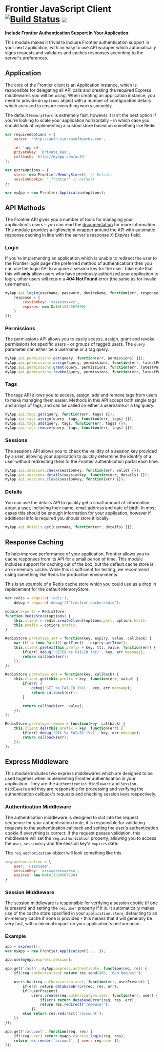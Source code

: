 # Frontier JavaScript Client [![Build Status](https://travis-ci.org/SierraSoftworks/FrontierJS.png?branch=master)](https://travis-ci.org/SierraSoftworks/FrontierJS) [![](https://badge.fury.io/js/frontier-client.png)](https://npmjs.org/package/frontier-client)
**Include Frontier Authentication Support In Your Application**

This module makes it trivial to include Frontier authentication support in your next application, with an easy to use API wrapper which automatically signs requests and validates and caches responses according to the server's preferences.

## Application
The core of the Frontier client is an Application instance, which is responsible for delegating all API calls and creating the required Express middlewares you will be using. When creating an application instance, you need to provide an `options` object with a number of configuration details which are used to ensure everything works smoothly.

The default `MemoryStore` is extremely fast, however it isn't the best option if you're looking to scale your application horizontally - in which case you should look at implementing a custom store based on something like Redis.

```javascript
var requiredOptions = {
	server: 'http://auth.sierrasoftworks.com',

	id: 'app_id',
	privatekey: 'private_key',
	callback: 'http://myapp.com/auth'
};

var extraOptions = {
	store: new Frontier.MemoryStore(), // Default
	sessionCookie: '_frontier' // Default
};

var myApp = new Frontier.Application(options);
```

## API Methods
The Frontier API gives you a number of tools for managing your application's users - you can read the [documentation](http://auth.sierrasoftworks.com/api) for more information. This module provides a lightweight wrapper around the API with automatic response caching in line with the server's response *X-Expires* field.

### Login
If you're implementing an application which is unable to redirect the user to the Frontier login page (the preferred method of authentication) then you can use the login API to acquire a session key for the user. Take note that this will **only** allow users who have previously authorized your application to login, other users will return a **404 Not Found** error (the same as for invalid usernames).

```javascript
myApp.api.login(username, password, deviceName, function(err, response) {
	response = {
		sessionkey: 'xxxxxxxxxxx',
		expires: new Date(1234567890)
	}
});
```

### Permissions
The permissions API allows you to easily access, assign, grant and revoke permissions for specific users - or groups of tagged users. The `query` parameter can either be a username or a tag query.

```javascript
myApp.api.permissions.get(query, function(err, permissions) {});
myApp.api.permissions.assign(query, permissions, function(err, latestPermissions) {});
myApp.api.permissions.grant(query, permissions, function(err, latestPermissions) {});
myApp.api.permissions.revoke(query, permissions, function(err, latestPermissions) {});
```

### Tags
The tags API allows you to access, assign, add and remove tags from users to make managing them easier. Methods in this API accept both single tags and arrays of tags, and can be called on either a username or a tag query.

```javascript
myApp.api.tags.get(query, function(err, tags) {});
myApp.api.tags.assign(query, tags, function(err, tags) {});
myApp.api.tags.add(query, tags, function(err, tags) {});
myApp.api.tags.remove(query, tags, function(err, tags) {});
```

### Sessions
The sessions API allows you to check the validity of a session key provided by a user, allowing your application to quickly determine the identify of a user without redirecting them to the Frontier authentication portal each time.

```javascript
myApp.api.sessions.check(sessionkey, function(err, valid) {});
myApp.api.sessions.details(sessionkey, function(err, details) {});
myApp.api.sessions.close(sessionkey, function(err) {});
```

### Details
You can use the details API to quickly get a small amount of information about a user, including their name, email address and date of birth. In most cases this should be enough information for your application, however if additional info is required you should store it locally.

```javascript
myApp.api.details.get(username, function(err, details) {});
```

## Response Caching
To help improve performance of your application, Frontier allows you to cache responses from its API for a small period of time. This module includes support for caching out of the box, but the default cache store is an in-memory cache. While this is sufficient for testing, we recommend using something like Redis for production environments.

This is an example of a Redis cache store which you could use as a drop in replacement for the default MemoryStore.

```javascript
var redis = require('redis'),
	debug = require('debug')('frontier:cache:redis');

module.exports = RedisStore;
function RedisStore(options) {
	this.client = redis.createClient(options.port, options.host);
	this.prefix = options.prefix;
}

RedisStore.prototype.set = function(key, expiry, value, callback) {
	var ttl = (new Date()).getTime() - expiry.getTime();
	this.client.psetex(this.prefix + key, ttl, value, function(err) {
		if(err) debug('SETEX %s FAILED (%s)', key, err.message);
		return callback(err);
	});
};

RedisStore.prototype.get = function(key, callback) {
	this.client.get(this.prefix + key, function(err, value) {
		if(err) {
			debug('GET %s FAILED (%s)', key, err.message);
			return callback(err);
		}

		return callback(err, value);
	});
};

RedisStore.prototype.remove = function(key, callback) {
	this.client.del(this.prefix + key, function(err) {
		if(err) debug('DEL %s FAILED (%s)', key, err.message);
		return callback(err);
	});
};
```

## Express Middleware
This module includes two express middlewares which are designed to be used together when implementing Frontier authentication in your application. They are the `Authentication Middleware` and `Session Middleware` and they are responsible for processing and verifying the authentication callback's requests and checking session keys respectively.

### Authentication Middleware
The authentication middleware is designed to slot into the request sequence for your authentication route, it is responsible for validating requests to the authentication callback and setting the user's authentication cookie if everything is correct. If the request passes validation, this middleware will set the `req.authorization` property, allowing you to access the `user`, `sessionkey` and the session key's `expires` date.

The `req.authorization` object will look something like this.

```javascript
req.authorization = {
	user: 'username',
	sessionkey: 'xxxxxxxxxxxxxxx',
	expires: new Date(1234567890)
}
```

### Session Middleware
The session middleware is responsible for verifying a session cookie (if one is present) and setting the `req.user` property if it is. It automatically makes use of the cache store specified in your `application.store`, defaulting to an in-memory cache if none is provided - this means that it will generally be very fast, with a minimal impact on your application's performance.

### Example
```javascript
app = express();
var myApp = new Frontier.Application({ ... });

app.use(myApp.express.session);

app.get('/auth', myApp.express.authenticate, function(req, res) {
	if(!req.authorization) return res.send(400, 'Bad Request');

	users.has(req.authorization.user, function(err, userPresent) {
		if(err) return databaseError(req, res, err);
		if(!userPresent)
			users.create(req.authorization.user, function(err, user) {
				if(err) return databaseError(req, res, err);
				return res.redirect('/newuser');
			});
		else return res.redirect('/account');
	})
});

app.get('/account', function(req, res) {
	if(!req.user) return myApp.express.login(req, res);
	return res.render('account', { user: req.user });
});
```